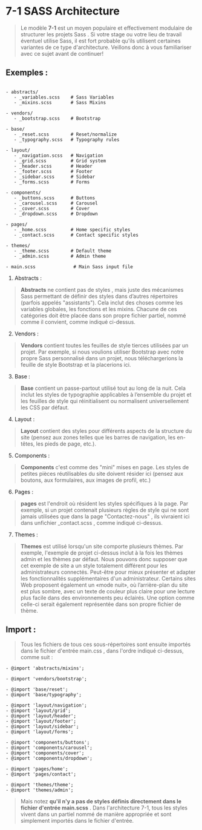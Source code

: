 # 7-1 SASS Architecture

> Le modèle **7-1** est un moyen populaire et effectivement modulaire de structurer les projets Sass . Si votre stage ou votre lieu de travail éventuel utilise Sass, il est fort probable qu'ils utilisent certaines variantes de ce type d'architecture. Veillons donc à vous familiariser avec ce sujet avant de continuer!

## Exemples :

``` sass/

- abstracts/
   - _variables.scss    # Sass Variables
   - _mixins.scss       # Sass Mixins

- vendors/
   - _bootstrap.scss    # Bootstrap

- base/
   - _reset.scss        # Reset/normalize
   - _typography.scss   # Typography rules

- layout/
   - _navigation.scss   # Navigation
   - _grid.scss         # Grid system
   - _header.scss       # Header
   - _footer.scss       # Footer
   - _sidebar.scss      # Sidebar
   - _forms.scss        # Forms

- components/
   - _buttons.scss      # Buttons
   - _carousel.scss     # Carousel
   - _cover.scss        # Cover
   - _dropdown.scss     # Dropdown

- pages/
   - _home.scss         # Home specific styles
   - _contact.scss      # Contact specific styles

- themes/
   - _theme.scss        # Default theme
   - _admin.scss        # Admin theme

- main.scss              # Main Sass input file 
```


1. Abstracts :

> **Abstracts** ne contient pas de styles , mais juste des mécanismes Sass permettant de définir des styles dans d’autres répertoires (parfois appelés "assistants"). Cela inclut des choses comme les variables globales, les fonctions et les mixins. Chacune de ces catégories doit être placée dans son propre fichier partiel, nommé comme il convient, comme indiqué ci-dessus.

2. Vendors :

> **Vendors** contient toutes les feuilles de style tierces utilisées par un projet. Par exemple, si nous voulions utiliser Bootstrap avec notre propre Sass personnalisé dans un projet, nous téléchargerions la feuille de style Bootstrap et la placerions ici.

3. Base :

> **Base** contient un passe-partout utilisé tout au long de la nuit. Cela inclut les styles de typographie applicables à l’ensemble du projet et les feuilles de style qui réinitialisent ou normalisent universellement les CSS par défaut.

4. Layout :

> **Layout** contient des styles pour différents aspects de la structure du site (pensez aux zones telles que les barres de navigation, les en-têtes, les pieds de page, etc.).

5. Components :

> **Components** c'est comme des "mini" mises en page. Les styles de petites pièces réutilisables du site doivent résider ici (pensez aux boutons, aux formulaires, aux images de profil, etc.)

6. Pages :

> **pages** est l'endroit où résident les styles spécifiques à la page. Par exemple, si un projet contenait plusieurs règles de style qui ne sont jamais utilisées que dans la page "Contactez-nous" , ils vivraient ici dans unfichier _contact.scss , comme indiqué ci-dessus.

7. Themes : 

> **Themes** est utilisé lorsqu'un site comporte plusieurs thèmes. Par exemple, l'exemple de projet ci-dessus inclut à la fois les thèmes admin et les thèmes par défaut. Nous pouvons donc supposer que cet exemple de site a un style totalement différent pour les administrateurs connectés. Peut-être pour mieux présenter et adapter les fonctionnalités supplémentaires d'un administrateur. Certains sites Web proposent également un «mode nuit», où l’arrière-plan du site est plus sombre, avec un texte de couleur plus claire pour une lecture plus facile dans des environnements peu éclairés. Une option comme celle-ci serait également représentée dans son propre fichier de thème.


## Import :

> Tous les fichiers de tous ces sous-répertoires sont ensuite importés dans le fichier d'entrée main.css , dans l'ordre indiqué ci-dessus, comme suit :

``` - @import 'abstracts/variables';
- @import 'abstracts/mixins';

- @import 'vendors/bootstrap';

- @import 'base/reset';
- @import 'base/typography';

- @import 'layout/navigation';
- @import 'layout/grid';
- @import 'layout/header';
- @import 'layout/footer';
- @import 'layout/sidebar';
- @import 'layout/forms';

- @import 'components/buttons';
- @import 'components/carousel';
- @import 'components/cover';
- @import 'components/dropdown';

- @import 'pages/home';
- @import 'pages/contact';

- @import 'themes/theme';
- @import 'themes/admin';
```

> Mais notez **qu'il n'y a pas de styles définis directement dans le fichier d'entrée main.scss** . Dans l'architecture 7-1, tous les styles vivent dans un partiel nommé de manière appropriée et sont simplement importés dans le fichier d'entrée.
